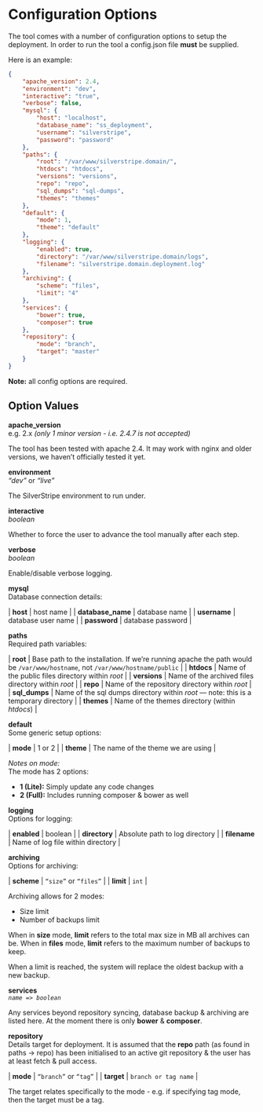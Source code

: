 # Configuration Options
The tool comes with a number of configuration options to setup the deployment. In order to run the tool a config.json file **must** be supplied.

Here is an example:

```json
{
    "apache_version": 2.4,
    "environment": "dev",
    "interactive": "true",
    "verbose": false,
    "mysql": {
        "host": "localhost",
        "database_name": "ss_deployment",
        "username": "silverstripe",
        "password": "password"
    },
    "paths": {
        "root": "/var/www/silverstripe.domain/",
        "htdocs": "htdocs",
        "versions": "versions",
        "repo": "repo",
        "sql_dumps": "sql-dumps",
        "themes": "themes"
    },
    "default": {
        "mode": 1,
        "theme": "default"
    },
    "logging": {
        "enabled": true,
        "directory": "/var/www/silverstripe.domain/logs",
        "filename": "silverstripe.domain.deployment.log"
    },
    "archiving": {
        "scheme": "files",
        "limit": "4"
    },
    "services": {
        "bower": true,
        "composer": true
    },
    "repository": {
        "mode": "branch",
        "target": "master"
    }
}
```

**Note:** all config options are required.

## Option Values

**apache_version**  
e.g. 2.x *(only 1 minor version - i.e. 2.4.7 is not accepted)*

The tool has been tested with apache 2.4. It may work with nginx and older versions, we haven’t officially tested it yet.

**environment**  
*“dev”* or *“live”*

The SilverStripe environment to run under.

**interactive**  
*boolean*

Whether to force the user to advance the tool manually after each step.

**verbose**  
*boolean*

Enable/disable verbose logging.

**mysql**  
Database connection details:

| **host** | host name |
|  **database_name** | database name |
| **username** | database user name |
| **password** | database password |

**paths**  
Required path variables:

| **root** | Base path to the installation. If we’re running apache the path would be `/var/www/hostname`, not `/var/www/hostname/public` |
|  **htdocs** | Name of the public files directory within *root* |
| **versions** | Name of the archived files directory within *root* |
| **repo** | Name of the repository directory within *root* |
| **sql_dumps** | Name of the sql dumps directory within *root* — note: this is a temporary directory |
| **themes** | Name of the themes directory (within *htdocs*) |

**default**  
Some generic setup options:

|  **mode** | 1 or 2 |
|  **theme** | The name of the theme we are using |

*Notes on mode:*  
The mode has 2 options:

* **1 (Lite):** Simply update any code changes
* **2 (Full):** Includes running composer & bower as well

**logging**  
Options for logging:

|  **enabled** | boolean |
|  **directory** | Absolute path to log directory |
|  **filename** | Name of log file within directory |

**archiving**  
Options for archiving:

|  **scheme** | `“size”` or `“files”` |
|  **limit** | `int` |

Archiving allows for 2 modes:

* Size limit
* Number of backups limit

When in **size** mode, **limit** refers to the total max size in MB all archives can be. When in **files** mode,  **limit** refers to the maximum number of backups to keep.

When a limit is reached, the system will replace the oldest backup with a new backup.

**services**  
*`name => boolean`*

Any services beyond repository syncing, database backup & archiving are listed here. At the moment there is only **bower** & **composer**.

**repository**  
Details target for deployment. It is assumed that the **repo** path (as found in paths -> repo) has been initialised to an active git repository & the user has at least fetch & pull access.

|  **mode** | `“branch”` or `“tag”` |
|  **target** | `branch or tag name` |

The target relates specifically to the mode - e.g. if specifying tag mode, then the target must be a tag.
